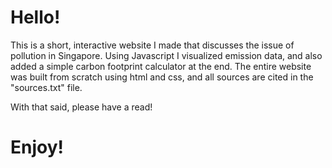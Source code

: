 # Hello!

This is a short, interactive website I made that discusses the issue of pollution in Singapore. 
Using Javascript I visualized emission data, and also added a simple carbon footprint calculator at the end.
The entire website was built from scratch using html and css, and all sources are cited in the "sources.txt" file.

With that said, please have a read!

# Enjoy!
